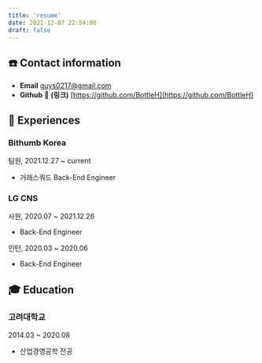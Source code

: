 ```yaml
---
title: 'resume'
date: 2021-12-07 22:54:00
draft: false
---
```


## ☎️ Contact information

- **Email**    guys0217@gmail.com
- **Github**  🔗 **(링크)** [https://github.com/BottleH](https://github.com/BottleH)

## 🎈  Experiences

### Bithumb Korea

팀원, 2021.12.27 ~ current

- 거래스쿼드 Back-End Engineer

### LG CNS

사원, 2020.07 ~ 2021.12.26

- Back-End Engineer

인턴, 2020.03 ~ 2020.06

- Back-End Engineer

## 🎓  Education

### 고려대학교

2014.03 ~ 2020.08

- 산업경영공학 전공
